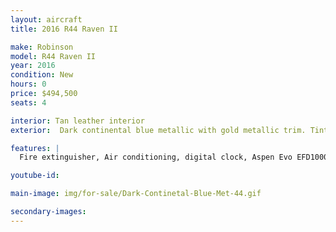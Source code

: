 ```yaml
---
layout: aircraft
title: 2016 R44 Raven II

make: Robinson
model: R44 Raven II
year: 2016
condition: New
hours: 0
price: $494,500
seats: 4

interior: Tan leather interior
exterior:  Dark continental blue metallic with gold metallic trim. Tinted windows.

features: |
  Fire extinguisher, Air conditioning, digital clock, Aspen Evo EFD1000H Pro/HSI, Garmin GTR225B com radio, Pilots Avionics console Garmin GTN635 GPS/com, Kannad 406 ELT, GPS Fleet tracker - Spidertracks S5, Garmin GMA350H panel, 4 Bose headsets and interface all seats, Extra corrosion protection, External power receptacle

youtube-id:

main-image: img/for-sale/Dark-Continetal-Blue-Met-44.gif

secondary-images:
---
```

